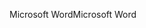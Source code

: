 <span data-ttu-id="12353-101">Microsoft Word</span><span class="sxs-lookup"><span data-stu-id="12353-101">Microsoft Word</span></span>